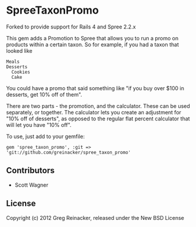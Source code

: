SpreeTaxonPromo
===============
Forked to provide support for Rails 4 and Spree 2.2.x

This gem adds a Promotion to Spree that allows you to run a promo on products within a certain taxon.
So for example, if you had a taxon that looked like

```
Meals
Desserts
  Cookies
  Cake
```

You could have a promo that said something like "if you buy over $100 in desserts, get 10% off of them".

There are two parts - the promotion, and the calculator. These can be used separately, or together. The calculator lets you create an adjustment for "10% off of desserts", as opposed to the regular flat percent calculator that will let you have "10% off".

To use, just add to your gemfile:

`gem 'spree_taxon_promo', :git => 'git://github.com/greinacker/spree_taxon_promo'`

## Contributors

- Scott Wagner

## License

Copyright (c) 2012 Greg Reinacker, released under the New BSD License
